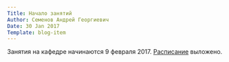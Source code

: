 ```yaml
---
Title: Начало занятий
Author: Семенов Андрей Георгиевич
Date: 30 Jan 2017
Template: blog-item
---
```


Занятия на кафедре начинаются 9 февраля 2017. [Расписание](%base_url%?study%2Fschedule) выложено.
